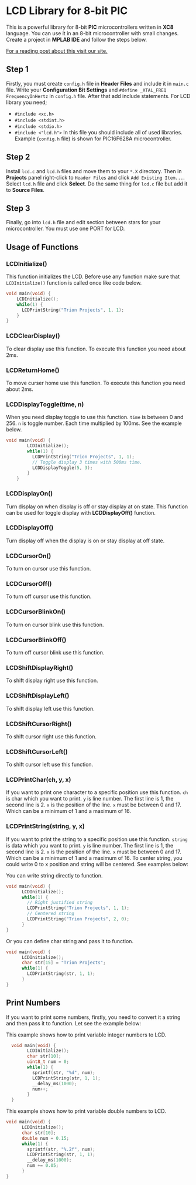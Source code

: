 # LCD Library for 8-bit PIC

This is a powerful library for 8-bit **PIC** microcontrollers written in **XC8** language. You can use it in an 8-bit microcontroller with small changes. Create a project in **MPLAB IDE** and follow the steps below.

[For a reading post about this visit our site.](https://trion-projects.blogspot.com/2020/01/lcd-interfacing-with-pic-using-xc8.html)

## Step 1
Firstly, you must create `config.h` file in **Header Files** and include it in `main.c` file.  Write your  **Configuration Bit Settings** and  `#define _XTAL_FREQ FrequencyInHertz` in `config.h` file. After that add include statements. For LCD library you need;
 - `#include <xc.h>`
 - `#include <stdint.h>`
 - `#include <stdio.h>`
 - `#include <"lcd.h">`
In this file you should include all of used libraries. Example (`config.h` file) is shown for PIC16F628A microcontroller.

## Step 2
Install `lcd.c` and `lcd.h` files and move them to your `*.X` directory. Then in **Projects** panel right-click to `Header Files` and click `Add Existing Item...`. Select `lcd.h` file and click **Select**. Do the same thing for `lcd.c` file but add it to **Source Files**.

## Step 3
Finally, go into `lcd.h` file and edit section between stars for your microcontroller. You must use one PORT for LCD.

## Usage of Functions

### LCDInitialize()
This function initializes the LCD. Before use any function make sure that `LCDInitialize()` function is called once like code below.
``` c
void main(void) {
    LCDInitialize();
    while(1) {
      LCDPrintString("Trion Projects", 1, 1);
    }
}
```
### LCDClearDisplay()
To clear display use this function. To execute this function you need about 2ms.

### LCDReturnHome()
To move curser home use this function. To execute this function you need about 2ms.

### LCDDisplayToggle(time, n)
When you need display toggle to use this function. `time` is between 0 and 256. `n` is toggle number. Each time multiplied by 100ms. See the example below.

``` c
void main(void) {
        LCDInitialize();
        while(1) {
          LCDPrintString("Trion Projects", 1, 1);
          // Toggle display 3 times with 500ms time.
          LCDDisplayToggle(5, 3);
        }
    }
```

### LCDDisplayOn()
Turn display on when display is off or stay display at on state. This function can be used for toggle display with **LCDDisplayOff()** function.

### LCDDisplayOff()
Turn display off when the display is on or stay display at off state.

### LCDCursorOn()
To turn on cursor use this function.

### LCDCursorOff()
To turn off cursor use this function.

### LCDCursorBlinkOn()
To turn on cursor blink use this function.

### LCDCursorBlinkOff()
To turn off cursor blink use this function.

### LCDShiftDisplayRight()
To shift display right use this function.

### LCDShiftDisplayLeft()
To shift display left use this function.

### LCDShiftCursorRight()
To shift cursor right use this function.

### LCDShiftCursorLeft()
To shift cursor left use this function.

### LCDPrintChar(ch, y, x)
If you want to print one character to a specific position use this function. `ch` is char which you want to print. `y` is line number. The first line is 1, the second line is 2.  `x` is the position of the line.  `x` must be between 0 and 17. Which can be a minimum of 1 and a maximum of 16.

### LCDPrintString(string, y, x)
If you want to print the string to a specific position use this function. `string` is data which you want to print. `y` is line number. The first line is 1, the second line is 2.  `x` is the position of the line.  `x` must be between 0 and 17. Which can be a minimum of 1 and a maximum of 16. To center string, you could write 0 to x position and string will be centered. See examples below:

You can write string directly to function.

``` c
void main(void) {
      LCDInitialize();
      while(1) {
        // Right justified string
        LCDPrintString("Trion Projects", 1, 1);
        // Centered string
        LCDPrintString("Trion Projects", 2, 0);
      }
}
```
Or you can define char string and pass it to function.

``` c
void main(void) {
      LCDInitialize();
      char str[15] = "Trion Projects";
      while(1) {
        LCDPrintString(str, 1, 1);
      }
}
```

## Print Numbers
If you want to print some numbers, firstly, you need to convert it a string and then pass it to function. Let see the example below:

This example shows how to print variable integer numbers to LCD.

``` c
  void main(void) {
        LCDInitialize();
        char str[10];
        uint8_t num = 0;
        while(1) {
          sprintf(str, "%d", num);
          LCDPrintString(str, 1, 1);
          __delay_ms(1000);
          num++;
        }
  }
```

This example shows how to print variable double numbers to LCD.

``` c
void main(void) {
      LCDInitialize();
      char str[10];
      double num = 0.15;
      while(1) {
        sprintf(str, "%.2f", num);
        LCDPrintString(str, 1, 1);
        __delay_ms(1000);
        num += 0.05;
      }
}
```
